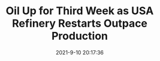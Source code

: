 ---
"title": "Oil Up for Third Week as USA Refinery Restarts Outpace Production"
"date": "2021-9-10 20:17:36"
"feed_name": "RIGZONE"
"feed_website": "http://www.rigzone.com/"
"feed_rss": "http://www.rigzone.com/news/rss/rigzone_latest.aspx"
"link": "https://www.rigzone.com/news/wire/oil_up_for_third_week_as_usa_refinery_restarts_outpace_production-10-sep-2021-166414-article/?rss=true"
"file": "_posts/2021-9-10-20-17-36_RIGZONE_85b7b8c12361174acf5da3372db50f569f05eb11.md"
"accident": "0"
"drilling": "0"
"dead": "0"
"injured": "0"
---